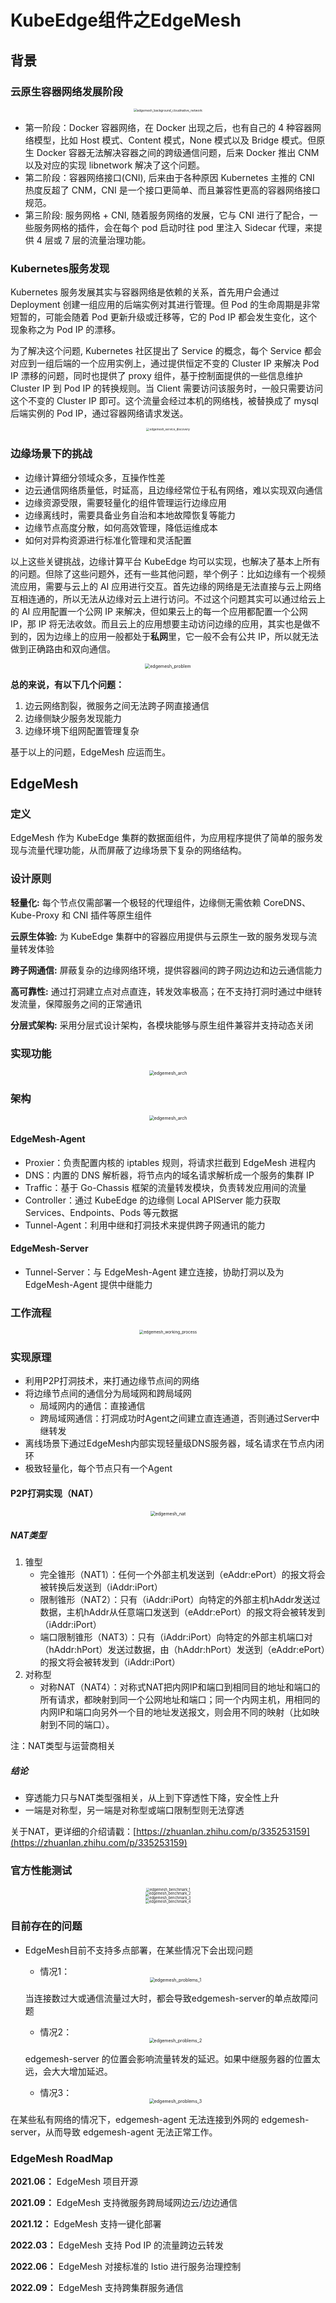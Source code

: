 # KubeEdge组件之EdgeMesh


## 背景

### 云原生容器网络发展阶段

<div align=center><img src="/KubeEdge_Component_Of_EdgeMesh/edgeMesh_background_cloudnative_network.png" alt="edgemesh_background_cloudnative_network" style="zoom:35%;" /></div>

- 第一阶段：Docker 容器网络，在 Docker 出现之后，也有自己的 4 种容器网络模型，比如 Host 模式、Content 模式，None 模式以及 Bridge 模式。但原生 Docker 容器无法解决容器之间的跨级通信问题，后来 Docker 推出 CNM 以及对应的实现 libnetwork 解决了这个问题。
- 第二阶段：容器网络接口(CNI), 后来由于各种原因 Kubernetes 主推的 CNI 热度反超了 CNM，CNI 是一个接口更简单、而且兼容性更高的容器网络接口规范。
- 第三阶段: 服务网格 + CNI, 随着服务网络的发展，它与 CNI 进行了配合，一些服务网格的插件，会在每个 pod 启动时往 pod 里注入 Sidecar 代理，来提供 4 层或 7 层的流量治理功能。

### Kubernetes服务发现

Kubernetes 服务发展其实与容器网络是依赖的关系，首先用户会通过 Deployment 创建一组应用的后端实例对其进行管理。但 Pod 的生命周期是非常短暂的，可能会随着 Pod 更新升级或迁移等，它的 Pod IP 都会发生变化，这个现象称之为 Pod IP 的漂移。

为了解决这个问题, Kubernetes 社区提出了 Service 的概念，每个 Service 都会对应到一组后端的一个应用实例上，通过提供恒定不变的 Cluster IP 来解决 Pod IP 漂移的问题，同时也提供了 proxy 组件，基于控制面提供的一些信息维护 Cluster IP 到 Pod IP 的转换规则。当 Client 需要访问该服务时，一般只需要访问这个不变的 Cluster IP 即可。这个流量会经过本机的网络栈，被替换成了 mysql 后端实例的 Pod IP，通过容器网络请求发送。

<div align=center><img src="/KubeEdge_Component_Of_EdgeMesh/edgemesh_service_discovery.png" alt="edgemesh_service_discovery" style="zoom: 33%;" /></div>

### 边缘场景下的挑战

- 边缘计算细分领域众多，互操作性差
- 边云通信网络质量低，时延高，且边缘经常位于私有网络，难以实现双向通信
- 边缘资源受限，需要轻量化的组件管理运行边缘应用
- 边缘离线时，需要具备业务自治和本地故障恢复等能力
- 边缘节点高度分散，如何高效管理，降低运维成本
- 如何对异构资源进行标准化管理和灵活配置

以上这些关键挑战，边缘计算平台 KubeEdge 均可以实现，也解决了基本上所有的问题。但除了这些问题外，还有一些其他问题，举个例子：比如边缘有一个视频流应用，需要与云上的 AI 应用进行交互。首先边缘的网络是无法直接与云上网络互相连通的，所以无法从边缘对云上进行访问。不过这个问题其实可以通过给云上的 AI 应用配置一个公网 IP 来解决，但如果云上的每一个应用都配置一个公网 IP，那 IP 将无法收敛。而且云上的应用想要主动访问边缘的应用，其实也是做不到的，因为边缘上的应用一般都处于**私网**里，它一般不会有公共 IP，所以就无法做到正确路由和双向通信。

<div align=center><img src="/KubeEdge_Component_Of_EdgeMesh/edgemesh_problem.png" alt="edgemesh_problem" style="zoom: 50%;" /></div>

**总的来说，有以下几个问题：**

1. 边云网络割裂，微服务之间无法跨子网直接通信
2. 边缘侧缺少服务发现能力
3. 边缘环境下组网配置管理复杂

基于以上的问题，EdgeMesh 应运而生。

## EdgeMesh

### 定义

EdgeMesh 作为 KubeEdge 集群的数据面组件，为应用程序提供了简单的服务发现与流量代理功能，从而屏蔽了边缘场景下复杂的网络结构。

### 设计原则

**轻量化:** 每个节点仅需部署一个极轻的代理组件，边缘侧无需依赖 CoreDNS、Kube-Proxy 和 CNI 插件等原生组件

**云原生体验:** 为 KubeEdge 集群中的容器应用提供与云原生一致的服务发现与流量转发体验

**跨子网通信:** 屏蔽复杂的边缘网络环境，提供容器间的跨子网边边和边云通信能力

**高可靠性:** 通过打洞建立点对点直连，转发效率极高；在不支持打洞时通过中继转发流量，保障服务之间的正常通讯

**分层式架构:** 采用分层式设计架构，各模块能够与原生组件兼容并支持动态关闭

### 实现功能

<div align=center><img src="/KubeEdge_Component_Of_EdgeMesh/edgemesh_func.png" alt="edgemesh_arch" style="zoom:50%;" /></div>

### 架构

<div align=center><img src="/KubeEdge_Component_Of_EdgeMesh/edgemesh_arch.png" alt="edgemesh_arch" style="zoom: 50%;" /></div>

#### EdgeMesh-Agent

- Proxier：负责配置内核的 iptables 规则，将请求拦截到 EdgeMesh 进程内
- DNS：内置的 DNS 解析器，将节点内的域名请求解析成一个服务的集群 IP
- Traffic：基于 Go-Chassis 框架的流量转发模块，负责转发应用间的流量
- Controller：通过 KubeEdge 的边缘侧 Local APIServer 能力获取 Services、Endpoints、Pods 等元数据
- Tunnel-Agent：利用中继和打洞技术来提供跨子网通讯的能力

#### EdgeMesh-Server

- Tunnel-Server：与 EdgeMesh-Agent 建立连接，协助打洞以及为 EdgeMesh-Agent 提供中继能力

### 工作流程

<div align=center><img src="/KubeEdge_Component_Of_EdgeMesh/edgemesh_working_process.png" alt="edgemesh_working_process" style="zoom: 45%;" /></div>

### 实现原理

- 利用P2P打洞技术，来打通边缘节点间的网络
- 将边缘节点间的通信分为局域网和跨局域网
  - 局域网内的通信：直接通信
  - 跨局域网通信：打洞成功时Agent之间建立直连通道，否则通过Server中继转发
- 离线场景下通过EdgeMesh内部实现轻量级DNS服务器，域名请求在节点内闭环
- 极致轻量化，每个节点只有一个Agent

#### P2P打洞实现（NAT）

<div align=center><img src="/KubeEdge_Component_Of_EdgeMesh/edgemesh_nat.png" alt="edgemesh_nat" style="zoom:50%;" /></div>

##### NAT类型

1. 锥型
   - 完全锥形（NAT1）：任何一个外部主机发送到（eAddr:ePort）的报文将会被转换后发送到（iAddr:iPort）
   - 限制锥形（NAT2）：只有（iAddr:iPort）向特定的外部主机hAddr发送过数据，主机hAddr从任意端口发送到（eAddr:ePort）的报文将会被转发到（iAddr:iPort）
   - 端口限制锥形（NAT3）：只有（iAddr:iPort）向特定的外部主机端口对（hAddr:hPort）发送过数据，由（hAddr:hPort）发送到（eAddr:ePort）的报文将会被转发到（iAddr:iPort）
2. 对称型
   - 对称NAT（NAT4）：对称式NAT把内网IP和端口到相同目的地址和端口的所有请求，都映射到同一个公网地址和端口；同一个内网主机，用相同的内网IP和端口向另外一个目的地址发送报文，则会用不同的映射（比如映射到不同的端口）。

注：NAT类型与运营商相关

##### 结论

- 穿透能力只与NAT类型强相关，从上到下穿透性下降，安全性上升
- 一端是对称型，另一端是对称型或端口限制型则无法穿透

关于NAT，更详细的介绍请戳：[https://zhuanlan.zhihu.com/p/335253159](https://zhuanlan.zhihu.com/p/335253159)

### 官方性能测试

<div align=center><img src="/KubeEdge_Component_Of_EdgeMesh/edgemesh_benchmark_1.png" alt="edgemesh_benchmark_1" style="zoom: 40%;" /></div>

<div align=center><img src="/KubeEdge_Component_Of_EdgeMesh/edgemesh_benchmark_2.png" alt="edgemesh_benchmark_2" style="zoom:40%;" /></div>

<div align=center><img src="/KubeEdge_Component_Of_EdgeMesh/edgemesh_benchmark_3.png" alt="edgemesh_benchmark_3" style="zoom:40%;" /></div>

<div align=center><img src="/KubeEdge_Component_Of_EdgeMesh/edgemesh_benchmark_4.png" alt="edgemesh_benchmark_4" style="zoom:40%;" /></div>

### 目前存在的问题

- EdgeMesh目前不支持多点部署，在某些情况下会出现问题

  - 情况1：

  <div align=center><img src="/KubeEdge_Component_Of_EdgeMesh/edgemesh_problems_1.png" alt="edgemesh_problems_1" style="zoom:50%;" /></div>

  当连接数过大或通信流量过大时，都会导致edgemesh-server的单点故障问题

  - 情况2：

  <div align=center><img src="/KubeEdge_Component_Of_EdgeMesh/edgemesh_problems_2.png" alt="edgemesh_problems_2" style="zoom:50%;" /></div>

  edgemesh-server 的位置会影响流量转发的延迟。如果中继服务器的位置太远，会大大增加延迟。

  - 情况3：

  <div align=center><img src="/KubeEdge_Component_Of_EdgeMesh/edgemesh_problems_3.png" alt="edgemesh_problems_3" style="zoom:50%;" /></div>

在某些私有网络的情况下，edgemesh-agent 无法连接到外网的 edgemesh-server，从而导致 edgemesh-agent 无法正常工作。

### EdgeMesh RoadMap

**2021.06：** EdgeMesh 项目开源

**2021.09：** EdgeMesh 支持微服务跨局域网边云/边边通信

**2021.12：** EdgeMesh 支持一键化部署

**2022.03：** EdgeMesh 支持 Pod IP 的流量跨边云转发

**2022.06：** EdgeMesh 对接标准的 Istio 进行服务治理控制

**2022.09：** EdgeMesh 支持跨集群服务通信

